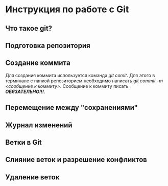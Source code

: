 # Инструкция по работе с Git

## Что такое git?

## Подготовка репозитория

## Создание коммита
Для создания коммита используется команда *git comit*. Для этого в терминале с папкой репозиторием необходимо написать *git commit -m <сообщение к коммиту>*. Сообщение к коммиту писать ***ОБЯЗАТЕЛЬНО!!!***.

## Перемещение между "сохранениями"

## Журнал изменений

## Ветки в Git

## Слияние веток и разрешение конфликтов

## Удаление веток